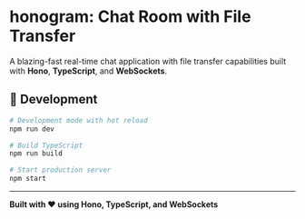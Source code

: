 # honogram: Chat Room with File Transfer

A blazing-fast real-time chat application with file transfer capabilities built with **Hono**, **TypeScript**, and **WebSockets**.

## 🔧 Development

```bash
# Development mode with hot reload
npm run dev

# Build TypeScript
npm run build

# Start production server
npm start
```

---

**Built with ❤️ using Hono, TypeScript, and WebSockets**
